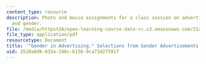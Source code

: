 ```yaml
---
content_type: resource
description: Photo and movie assignments for a class session on advertising photography
  and gender.
file: /media/https%3A/open-learning-course-data-rc.s3.amazonaws.com/21a-348-photography-and-truth-spring-2008/3520a0d6033a248cb1569ca73d275917_MIT21A_348S08_gender.pdf
file_type: application/pdf
resourcetype: Document
title: '"Gender in Advertising." Selections from Gender Advertisements.'
uid: 3520a0d6-033a-248c-b156-9ca73d275917
---
```

